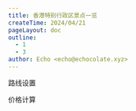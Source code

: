 ```yaml
---
title: 香港特别行政区景点一览
createTime: 2024/04/21
pageLayout: doc
outline:
  - 1
  - 3
author: Echo <echo@echocolate.xyz>
---
```


路线设置



价格计算